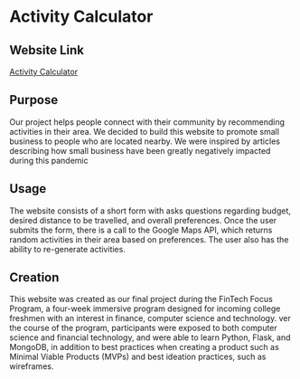 # Activity Calculator

## Website Link
[Activity Calculator](https://activitycalculator.herokuapp.com)

## Purpose
Our project helps people connect with their community by recommending activities in their area. We decided to build this website to promote small business to people who are located nearby. We were inspired by articles describing how small business have been greatly negatively impacted during this pandemic

## Usage
The website consists of a short form with asks questions regarding budget, desired distance to be travelled, and overall preferences. Once the user submits the form, there is a call to the Google Maps API, which returns random activities in their area based on preferences. The user also has the ability to re-generate activities.

## Creation
This website was created as our final project during the FinTech Focus Program, a four-week immersive program designed for incoming college freshmen with an interest in finance, computer science and technology. ver the course of the program, participants were exposed to both computer science and financial technology, and were able to learn Python, Flask, and MongoDB, in addition to best practices when creating a product such as Minimal Viable Products (MVPs) and best ideation practices, such as wireframes.
